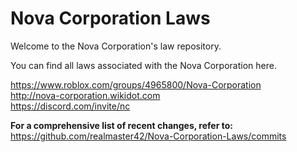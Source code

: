 # Nova Corporation Laws
Welcome to the Nova Corporation's law repository.  

You can find all laws associated with the Nova Corporation here.  

https://www.roblox.com/groups/4965800/Nova-Corporation  
http://nova-corporation.wikidot.com  
https://discord.com/invite/nc  

**For a comprehensive list of recent changes, refer to:** https://github.com/realmaster42/Nova-Corporation-Laws/commits
